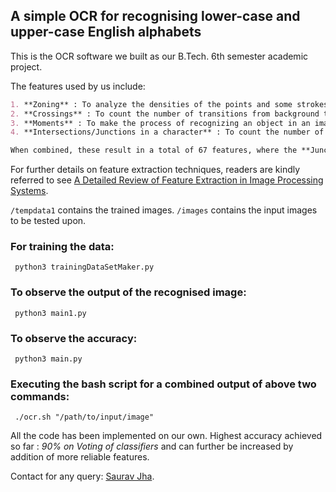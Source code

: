 ## A simple OCR for recognising lower-case and upper-case English alphabets

This is the OCR software we built as our B.Tech. 6th semester academic project.

The features used by us include: 
```markdown
1. **Zoning** : To analyze the densities of the points and some strokes in different regions of  the image by dividing it into four non-overlapping zones (_upper left, upper right, lower left and lower right_) and form the features.
2. **Crossings** : To count the number of transitions from background to foreground pixels along vertical and horizontal lines through the character image.
3. **Moments** : To make the process of recognizing an object in an image size translation and rotation independent.
4. **Intersections/Junctions in a character** : To count the number of open end points and junctions from thinned and scaled character image by divided into 16 segments, each of size 25 × 25 pixels wide. For each segment, the number of open end points and junctions are calculated. _Intersection point is defined as a pixel point which has more than two neighboring pixels in 8-connectivity while an open end has exactly one neighbor pixel._

When combined, these result in a total of 67 features, where the **Junction points in a character** was found to be the most relevant while the **Moments** was the least. 
```
For further details on feature extraction techniques, readers are kindly referred to see [A Detailed Review of Feature Extraction in Image Processing Systems](http://ieeexplore.ieee.org/document/6783417/). 

`/tempdata1` contains the trained images.
`/images` contains the input images to be tested upon.

### For training the data:
` python3 trainingDataSetMaker.py`
### To observe the output of the recognised image:
` python3 main1.py`
### To observe the accuracy:
` python3 main.py`
### Executing the bash script for a combined output of above two commands:
` ./ocr.sh "/path/to/input/image"`

All the code has been implemented on our own.
Highest accuracy achieved so far : _90% on Voting of classifiers_ and can further be increased by addition of more reliable features.


Contact for any query: [Saurav Jha](https://www.linkedin.com/in/saurav-mnnit/).
